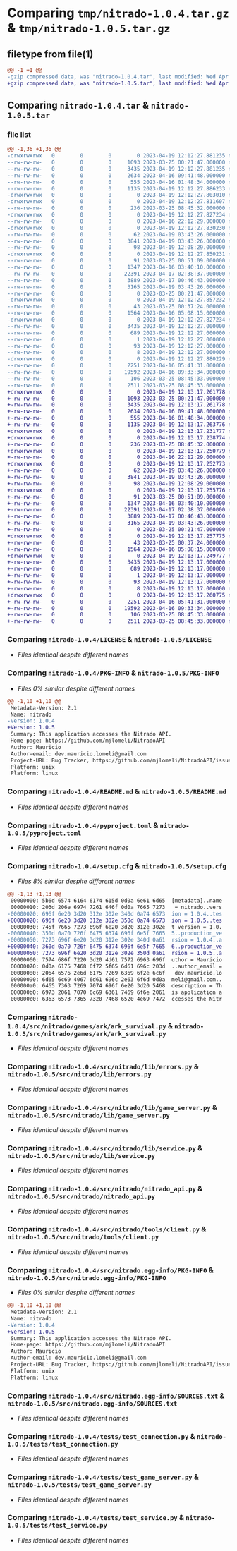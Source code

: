 # Comparing `tmp/nitrado-1.0.4.tar.gz` & `tmp/nitrado-1.0.5.tar.gz`

## filetype from file(1)

```diff
@@ -1 +1 @@
-gzip compressed data, was "nitrado-1.0.4.tar", last modified: Wed Apr 19 12:12:27 2023, max compression
+gzip compressed data, was "nitrado-1.0.5.tar", last modified: Wed Apr 19 12:13:17 2023, max compression
```

## Comparing `nitrado-1.0.4.tar` & `nitrado-1.0.5.tar`

### file list

```diff
@@ -1,36 +1,36 @@
-drwxrwxrwx   0        0        0        0 2023-04-19 12:12:27.881235 nitrado-1.0.4/
--rw-rw-rw-   0        0        0     1093 2023-03-25 00:21:47.000000 nitrado-1.0.4/LICENSE
--rw-rw-rw-   0        0        0     3435 2023-04-19 12:12:27.881235 nitrado-1.0.4/PKG-INFO
--rw-rw-rw-   0        0        0     2634 2023-04-16 09:41:48.000000 nitrado-1.0.4/README.md
--rw-rw-rw-   0        0        0      555 2023-04-16 01:48:34.000000 nitrado-1.0.4/pyproject.toml
--rw-rw-rw-   0        0        0     1135 2023-04-19 12:12:27.886233 nitrado-1.0.4/setup.cfg
-drwxrwxrwx   0        0        0        0 2023-04-19 12:12:27.803010 nitrado-1.0.4/src/
-drwxrwxrwx   0        0        0        0 2023-04-19 12:12:27.811607 nitrado-1.0.4/src/nitrado/
--rw-rw-rw-   0        0        0      236 2023-03-25 08:45:32.000000 nitrado-1.0.4/src/nitrado/__init__.py
-drwxrwxrwx   0        0        0        0 2023-04-19 12:12:27.827234 nitrado-1.0.4/src/nitrado/games/
--rw-rw-rw-   0        0        0        0 2023-04-16 22:12:29.000000 nitrado-1.0.4/src/nitrado/games/__init__.py
-drwxrwxrwx   0        0        0        0 2023-04-19 12:12:27.830230 nitrado-1.0.4/src/nitrado/games/ark/
--rw-rw-rw-   0        0        0       62 2023-04-19 03:43:26.000000 nitrado-1.0.4/src/nitrado/games/ark/__init__.py
--rw-rw-rw-   0        0        0     3841 2023-04-19 03:43:26.000000 nitrado-1.0.4/src/nitrado/games/ark/ark_survival.py
--rw-rw-rw-   0        0        0       98 2023-04-19 12:08:29.000000 nitrado-1.0.4/src/nitrado/games/ark/logs.py
-drwxrwxrwx   0        0        0        0 2023-04-19 12:12:27.850231 nitrado-1.0.4/src/nitrado/lib/
--rw-rw-rw-   0        0        0       91 2023-03-25 00:51:09.000000 nitrado-1.0.4/src/nitrado/lib/__init__.py
--rw-rw-rw-   0        0        0     1347 2023-04-16 03:40:10.000000 nitrado-1.0.4/src/nitrado/lib/errors.py
--rw-rw-rw-   0        0        0    22391 2023-04-17 02:38:37.000000 nitrado-1.0.4/src/nitrado/lib/game_server.py
--rw-rw-rw-   0        0        0     3889 2023-04-17 00:46:43.000000 nitrado-1.0.4/src/nitrado/lib/service.py
--rw-rw-rw-   0        0        0     3165 2023-04-19 03:43:26.000000 nitrado-1.0.4/src/nitrado/nitrado_api.py
--rw-rw-rw-   0        0        0        0 2023-03-25 00:21:47.000000 nitrado-1.0.4/src/nitrado/py.typed
-drwxrwxrwx   0        0        0        0 2023-04-19 12:12:27.857232 nitrado-1.0.4/src/nitrado/tools/
--rw-rw-rw-   0        0        0       43 2023-03-25 00:37:24.000000 nitrado-1.0.4/src/nitrado/tools/__init__.py
--rw-rw-rw-   0        0        0     1564 2023-04-16 05:08:15.000000 nitrado-1.0.4/src/nitrado/tools/client.py
-drwxrwxrwx   0        0        0        0 2023-04-19 12:12:27.827234 nitrado-1.0.4/src/nitrado.egg-info/
--rw-rw-rw-   0        0        0     3435 2023-04-19 12:12:27.000000 nitrado-1.0.4/src/nitrado.egg-info/PKG-INFO
--rw-rw-rw-   0        0        0      689 2023-04-19 12:12:27.000000 nitrado-1.0.4/src/nitrado.egg-info/SOURCES.txt
--rw-rw-rw-   0        0        0        1 2023-04-19 12:12:27.000000 nitrado-1.0.4/src/nitrado.egg-info/dependency_links.txt
--rw-rw-rw-   0        0        0       93 2023-04-19 12:12:27.000000 nitrado-1.0.4/src/nitrado.egg-info/requires.txt
--rw-rw-rw-   0        0        0        8 2023-04-19 12:12:27.000000 nitrado-1.0.4/src/nitrado.egg-info/top_level.txt
-drwxrwxrwx   0        0        0        0 2023-04-19 12:12:27.880229 nitrado-1.0.4/tests/
--rw-rw-rw-   0        0        0     2251 2023-04-16 05:41:31.000000 nitrado-1.0.4/tests/test_connection.py
--rw-rw-rw-   0        0        0    19592 2023-04-16 09:33:34.000000 nitrado-1.0.4/tests/test_game_server.py
--rw-rw-rw-   0        0        0      106 2023-03-25 08:45:33.000000 nitrado-1.0.4/tests/test_nitrado_api.py
--rw-rw-rw-   0        0        0     2511 2023-03-25 08:45:33.000000 nitrado-1.0.4/tests/test_service.py
+drwxrwxrwx   0        0        0        0 2023-04-19 12:13:17.261778 nitrado-1.0.5/
+-rw-rw-rw-   0        0        0     1093 2023-03-25 00:21:47.000000 nitrado-1.0.5/LICENSE
+-rw-rw-rw-   0        0        0     3435 2023-04-19 12:13:17.261778 nitrado-1.0.5/PKG-INFO
+-rw-rw-rw-   0        0        0     2634 2023-04-16 09:41:48.000000 nitrado-1.0.5/README.md
+-rw-rw-rw-   0        0        0      555 2023-04-16 01:48:34.000000 nitrado-1.0.5/pyproject.toml
+-rw-rw-rw-   0        0        0     1135 2023-04-19 12:13:17.263776 nitrado-1.0.5/setup.cfg
+drwxrwxrwx   0        0        0        0 2023-04-19 12:13:17.231777 nitrado-1.0.5/src/
+drwxrwxrwx   0        0        0        0 2023-04-19 12:13:17.238774 nitrado-1.0.5/src/nitrado/
+-rw-rw-rw-   0        0        0      236 2023-03-25 08:45:32.000000 nitrado-1.0.5/src/nitrado/__init__.py
+drwxrwxrwx   0        0        0        0 2023-04-19 12:13:17.250779 nitrado-1.0.5/src/nitrado/games/
+-rw-rw-rw-   0        0        0        0 2023-04-16 22:12:29.000000 nitrado-1.0.5/src/nitrado/games/__init__.py
+drwxrwxrwx   0        0        0        0 2023-04-19 12:13:17.252773 nitrado-1.0.5/src/nitrado/games/ark/
+-rw-rw-rw-   0        0        0       62 2023-04-19 03:43:26.000000 nitrado-1.0.5/src/nitrado/games/ark/__init__.py
+-rw-rw-rw-   0        0        0     3841 2023-04-19 03:43:26.000000 nitrado-1.0.5/src/nitrado/games/ark/ark_survival.py
+-rw-rw-rw-   0        0        0       98 2023-04-19 12:08:29.000000 nitrado-1.0.5/src/nitrado/games/ark/logs.py
+drwxrwxrwx   0        0        0        0 2023-04-19 12:13:17.255776 nitrado-1.0.5/src/nitrado/lib/
+-rw-rw-rw-   0        0        0       91 2023-03-25 00:51:09.000000 nitrado-1.0.5/src/nitrado/lib/__init__.py
+-rw-rw-rw-   0        0        0     1347 2023-04-16 03:40:10.000000 nitrado-1.0.5/src/nitrado/lib/errors.py
+-rw-rw-rw-   0        0        0    22391 2023-04-17 02:38:37.000000 nitrado-1.0.5/src/nitrado/lib/game_server.py
+-rw-rw-rw-   0        0        0     3889 2023-04-17 00:46:43.000000 nitrado-1.0.5/src/nitrado/lib/service.py
+-rw-rw-rw-   0        0        0     3165 2023-04-19 03:43:26.000000 nitrado-1.0.5/src/nitrado/nitrado_api.py
+-rw-rw-rw-   0        0        0        0 2023-03-25 00:21:47.000000 nitrado-1.0.5/src/nitrado/py.typed
+drwxrwxrwx   0        0        0        0 2023-04-19 12:13:17.257775 nitrado-1.0.5/src/nitrado/tools/
+-rw-rw-rw-   0        0        0       43 2023-03-25 00:37:24.000000 nitrado-1.0.5/src/nitrado/tools/__init__.py
+-rw-rw-rw-   0        0        0     1564 2023-04-16 05:08:15.000000 nitrado-1.0.5/src/nitrado/tools/client.py
+drwxrwxrwx   0        0        0        0 2023-04-19 12:13:17.249777 nitrado-1.0.5/src/nitrado.egg-info/
+-rw-rw-rw-   0        0        0     3435 2023-04-19 12:13:17.000000 nitrado-1.0.5/src/nitrado.egg-info/PKG-INFO
+-rw-rw-rw-   0        0        0      689 2023-04-19 12:13:17.000000 nitrado-1.0.5/src/nitrado.egg-info/SOURCES.txt
+-rw-rw-rw-   0        0        0        1 2023-04-19 12:13:17.000000 nitrado-1.0.5/src/nitrado.egg-info/dependency_links.txt
+-rw-rw-rw-   0        0        0       93 2023-04-19 12:13:17.000000 nitrado-1.0.5/src/nitrado.egg-info/requires.txt
+-rw-rw-rw-   0        0        0        8 2023-04-19 12:13:17.000000 nitrado-1.0.5/src/nitrado.egg-info/top_level.txt
+drwxrwxrwx   0        0        0        0 2023-04-19 12:13:17.260775 nitrado-1.0.5/tests/
+-rw-rw-rw-   0        0        0     2251 2023-04-16 05:41:31.000000 nitrado-1.0.5/tests/test_connection.py
+-rw-rw-rw-   0        0        0    19592 2023-04-16 09:33:34.000000 nitrado-1.0.5/tests/test_game_server.py
+-rw-rw-rw-   0        0        0      106 2023-03-25 08:45:33.000000 nitrado-1.0.5/tests/test_nitrado_api.py
+-rw-rw-rw-   0        0        0     2511 2023-03-25 08:45:33.000000 nitrado-1.0.5/tests/test_service.py
```

### Comparing `nitrado-1.0.4/LICENSE` & `nitrado-1.0.5/LICENSE`

 * *Files identical despite different names*

### Comparing `nitrado-1.0.4/PKG-INFO` & `nitrado-1.0.5/PKG-INFO`

 * *Files 0% similar despite different names*

```diff
@@ -1,10 +1,10 @@
 Metadata-Version: 2.1
 Name: nitrado
-Version: 1.0.4
+Version: 1.0.5
 Summary: This application accesses the Nitrado API.
 Home-page: https://github.com/mjlomeli/NitradoAPI
 Author: Mauricio
 Author-email: dev.mauricio.lomeli@gmail.com
 Project-URL: Bug Tracker, https://github.com/mjlomeli/NitradoAPI/issues
 Platform: unix
 Platform: linux
```

### Comparing `nitrado-1.0.4/README.md` & `nitrado-1.0.5/README.md`

 * *Files identical despite different names*

### Comparing `nitrado-1.0.4/pyproject.toml` & `nitrado-1.0.5/pyproject.toml`

 * *Files identical despite different names*

### Comparing `nitrado-1.0.4/setup.cfg` & `nitrado-1.0.5/setup.cfg`

 * *Files 8% similar despite different names*

```diff
@@ -1,13 +1,13 @@
 00000000: 5b6d 6574 6164 6174 615d 0d0a 6e61 6d65  [metadata]..name
 00000010: 203d 206e 6974 7261 646f 0d0a 7665 7273   = nitrado..vers
-00000020: 696f 6e20 3d20 312e 302e 340d 0a74 6573  ion = 1.0.4..tes
+00000020: 696f 6e20 3d20 312e 302e 350d 0a74 6573  ion = 1.0.5..tes
 00000030: 745f 7665 7273 696f 6e20 3d20 312e 302e  t_version = 1.0.
-00000040: 350d 0a70 726f 6475 6374 696f 6e5f 7665  5..production_ve
-00000050: 7273 696f 6e20 3d20 312e 302e 340d 0a61  rsion = 1.0.4..a
+00000040: 360d 0a70 726f 6475 6374 696f 6e5f 7665  6..production_ve
+00000050: 7273 696f 6e20 3d20 312e 302e 350d 0a61  rsion = 1.0.5..a
 00000060: 7574 686f 7220 3d20 4d61 7572 6963 696f  uthor = Mauricio
 00000070: 0d0a 6175 7468 6f72 5f65 6d61 696c 203d  ..author_email =
 00000080: 2064 6576 2e6d 6175 7269 6369 6f2e 6c6f   dev.mauricio.lo
 00000090: 6d65 6c69 4067 6d61 696c 2e63 6f6d 0d0a  meli@gmail.com..
 000000a0: 6465 7363 7269 7074 696f 6e20 3d20 5468  description = Th
 000000b0: 6973 2061 7070 6c69 6361 7469 6f6e 2061  is application a
 000000c0: 6363 6573 7365 7320 7468 6520 4e69 7472  ccesses the Nitr
```

### Comparing `nitrado-1.0.4/src/nitrado/games/ark/ark_survival.py` & `nitrado-1.0.5/src/nitrado/games/ark/ark_survival.py`

 * *Files identical despite different names*

### Comparing `nitrado-1.0.4/src/nitrado/lib/errors.py` & `nitrado-1.0.5/src/nitrado/lib/errors.py`

 * *Files identical despite different names*

### Comparing `nitrado-1.0.4/src/nitrado/lib/game_server.py` & `nitrado-1.0.5/src/nitrado/lib/game_server.py`

 * *Files identical despite different names*

### Comparing `nitrado-1.0.4/src/nitrado/lib/service.py` & `nitrado-1.0.5/src/nitrado/lib/service.py`

 * *Files identical despite different names*

### Comparing `nitrado-1.0.4/src/nitrado/nitrado_api.py` & `nitrado-1.0.5/src/nitrado/nitrado_api.py`

 * *Files identical despite different names*

### Comparing `nitrado-1.0.4/src/nitrado/tools/client.py` & `nitrado-1.0.5/src/nitrado/tools/client.py`

 * *Files identical despite different names*

### Comparing `nitrado-1.0.4/src/nitrado.egg-info/PKG-INFO` & `nitrado-1.0.5/src/nitrado.egg-info/PKG-INFO`

 * *Files 0% similar despite different names*

```diff
@@ -1,10 +1,10 @@
 Metadata-Version: 2.1
 Name: nitrado
-Version: 1.0.4
+Version: 1.0.5
 Summary: This application accesses the Nitrado API.
 Home-page: https://github.com/mjlomeli/NitradoAPI
 Author: Mauricio
 Author-email: dev.mauricio.lomeli@gmail.com
 Project-URL: Bug Tracker, https://github.com/mjlomeli/NitradoAPI/issues
 Platform: unix
 Platform: linux
```

### Comparing `nitrado-1.0.4/src/nitrado.egg-info/SOURCES.txt` & `nitrado-1.0.5/src/nitrado.egg-info/SOURCES.txt`

 * *Files identical despite different names*

### Comparing `nitrado-1.0.4/tests/test_connection.py` & `nitrado-1.0.5/tests/test_connection.py`

 * *Files identical despite different names*

### Comparing `nitrado-1.0.4/tests/test_game_server.py` & `nitrado-1.0.5/tests/test_game_server.py`

 * *Files identical despite different names*

### Comparing `nitrado-1.0.4/tests/test_service.py` & `nitrado-1.0.5/tests/test_service.py`

 * *Files identical despite different names*

